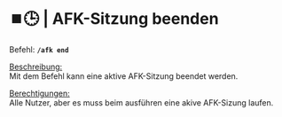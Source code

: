 # ⏹️🕒 | AFK-Sitzung beenden

Befehl: **`/afk end`**

<u>Beschreibung:</u>  
 Mit dem Befehl kann eine aktive AFK-Sitzung beendet werden.

<u>Berechtigungen:</u>  
 Alle Nutzer, aber es muss beim ausführen eine akive AFK-Sizung laufen.